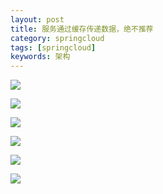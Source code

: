 ```yaml
---
layout: post
title: 服务通过缓存传递数据，绝不推荐
category: springcloud
tags: [springcloud]
keywords: 架构
---
```


![](https://ziyekudeng.github.io/assets/images/2019/0212/service-cache/1.png)

![](https://ziyekudeng.github.io/assets/images/2019/0212/service-cache/2.png)

![](https://ziyekudeng.github.io/assets/images/2019/0212/service-cache/3.png)

![](https://ziyekudeng.github.io/assets/images/2019/0212/service-cache/4.png)

![](https://ziyekudeng.github.io/assets/images/2019/0212/service-cache/5.png)

![](https://ziyekudeng.github.io/assets/images/2019/0212/service-cache/6.png)


